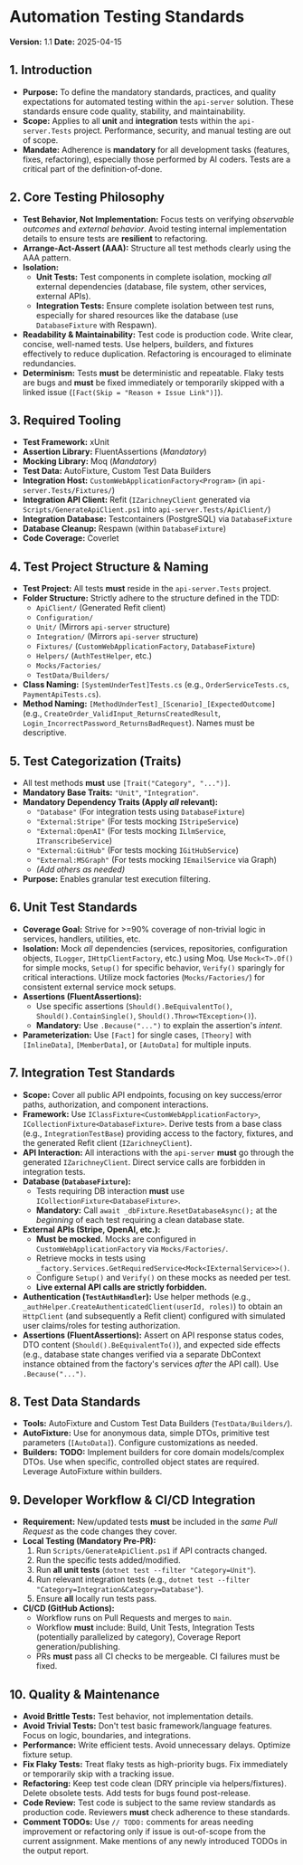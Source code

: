 # Automation Testing Standards

**Version:** 1.1
**Date:** 2025-04-15

## 1. Introduction

* **Purpose:** To define the mandatory standards, practices, and quality expectations for automated testing within the `api-server` solution. These standards ensure code quality, stability, and maintainability.
* **Scope:** Applies to all **unit** and **integration** tests within the `api-server.Tests` project. Performance, security, and manual testing are out of scope.
* **Mandate:** Adherence is **mandatory** for all development tasks (features, fixes, refactoring), especially those performed by AI coders. Tests are a critical part of the definition-of-done.

## 2. Core Testing Philosophy

* **Test Behavior, Not Implementation:** Focus tests on verifying *observable outcomes* and *external behavior*. Avoid testing internal implementation details to ensure tests are **resilient** to refactoring.
* **Arrange-Act-Assert (AAA):** Structure all test methods clearly using the AAA pattern.
* **Isolation:**
    * **Unit Tests:** Test components in complete isolation, mocking *all* external dependencies (database, file system, other services, external APIs).
    * **Integration Tests:** Ensure complete isolation between test runs, especially for shared resources like the database (use `DatabaseFixture` with Respawn).
* **Readability & Maintainability:** Test code is production code. Write clear, concise, well-named tests. Use helpers, builders, and fixtures effectively to reduce duplication. Refactoring is encouraged to eliminate redundancies.
* **Determinism:** Tests **must** be deterministic and repeatable. Flaky tests are bugs and **must** be fixed immediately or temporarily skipped with a linked issue (`[Fact(Skip = "Reason + Issue Link")]`).

## 3. Required Tooling

* **Test Framework:** xUnit
* **Assertion Library:** FluentAssertions (*Mandatory*)
* **Mocking Library:** Moq (*Mandatory*)
* **Test Data:** AutoFixture, Custom Test Data Builders
* **Integration Host:** `CustomWebApplicationFactory<Program>` (in `api-server.Tests/Fixtures/`)
* **Integration API Client:** Refit (`IZarichneyClient` generated via `Scripts/GenerateApiClient.ps1` into `api-server.Tests/ApiClient/`)
* **Integration Database:** Testcontainers (PostgreSQL) via `DatabaseFixture`
* **Database Cleanup:** Respawn (within `DatabaseFixture`)
* **Code Coverage:** Coverlet

## 4. Test Project Structure & Naming

* **Test Project:** All tests **must** reside in the `api-server.Tests` project.
* **Folder Structure:** Strictly adhere to the structure defined in the TDD:
    * `ApiClient/` (Generated Refit client)
    * `Configuration/`
    * `Unit/` (Mirrors `api-server` structure)
    * `Integration/` (Mirrors `api-server` structure)
    * `Fixtures/` (`CustomWebApplicationFactory`, `DatabaseFixture`)
    * `Helpers/` (`AuthTestHelper`, etc.)
    * `Mocks/Factories/`
    * `TestData/Builders/`
* **Class Naming:** `[SystemUnderTest]Tests.cs` (e.g., `OrderServiceTests.cs`, `PaymentApiTests.cs`).
* **Method Naming:** `[MethodUnderTest]_[Scenario]_[ExpectedOutcome]` (e.g., `CreateOrder_ValidInput_ReturnsCreatedResult`, `Login_IncorrectPassword_ReturnsBadRequest`). Names must be descriptive.

## 5. Test Categorization (Traits)

* All test methods **must** use `[Trait("Category", "...")]`.
* **Mandatory Base Traits:** `"Unit"`, `"Integration"`.
* **Mandatory Dependency Traits (Apply *all* relevant):**
    * `"Database"` (For integration tests using `DatabaseFixture`)
    * `"External:Stripe"` (For tests mocking `IStripeService`)
    * `"External:OpenAI"` (For tests mocking `ILlmService`, `ITranscribeService`)
    * `"External:GitHub"` (For tests mocking `IGitHubService`)
    * `"External:MSGraph"` (For tests mocking `IEmailService` via Graph)
    * *(Add others as needed)*
* **Purpose:** Enables granular test execution filtering.

## 6. Unit Test Standards

* **Coverage Goal:** Strive for >=90% coverage of non-trivial logic in services, handlers, utilities, etc.
* **Isolation:** Mock *all* dependencies (services, repositories, configuration objects, `ILogger`, `IHttpClientFactory`, etc.) using Moq. Use `Mock<T>.Of()` for simple mocks, `Setup()` for specific behavior, `Verify()` sparingly for critical interactions. Utilize mock factories (`Mocks/Factories/`) for consistent external service mock setups.
* **Assertions (FluentAssertions):**
    * Use specific assertions (`Should().BeEquivalentTo()`, `Should().ContainSingle()`, `Should().Throw<TException>()`).
    * **Mandatory:** Use `.Because("...")` to explain the assertion's *intent*.
* **Parameterization:** Use `[Fact]` for single cases, `[Theory]` with `[InlineData]`, `[MemberData]`, or `[AutoData]` for multiple inputs.

## 7. Integration Test Standards

* **Scope:** Cover all public API endpoints, focusing on key success/error paths, authorization, and component interactions.
* **Framework:** Use `IClassFixture<CustomWebApplicationFactory>`, `ICollectionFixture<DatabaseFixture>`. Derive tests from a base class (e.g., `IntegrationTestBase`) providing access to the factory, fixtures, and the generated Refit client (`IZarichneyClient`).
* **API Interaction:** All interactions with the `api-server` **must** go through the generated `IZarichneyClient`. Direct service calls are forbidden in integration tests.
* **Database (`DatabaseFixture`):**
    * Tests requiring DB interaction **must** use `ICollectionFixture<DatabaseFixture>`.
    * **Mandatory:** Call `await _dbFixture.ResetDatabaseAsync();` at the *beginning* of each test requiring a clean database state.
* **External APIs (Stripe, OpenAI, etc.):**
    * **Must be mocked.** Mocks are configured in `CustomWebApplicationFactory` via `Mocks/Factories/`.
    * Retrieve mocks in tests using `_factory.Services.GetRequiredService<Mock<IExternalService>>()`.
    * Configure `Setup()` and `Verify()` on these mocks as needed per test.
    * **Live external API calls are strictly forbidden.**
* **Authentication (`TestAuthHandler`):** Use helper methods (e.g., `_authHelper.CreateAuthenticatedClient(userId, roles)`) to obtain an `HttpClient` (and subsequently a Refit client) configured with simulated user claims/roles for testing authorization.
* **Assertions (FluentAssertions):** Assert on API response status codes, DTO content (`Should().BeEquivalentTo()`), and expected side effects (e.g., database state changes verified via a separate DbContext instance obtained from the factory's services *after* the API call). Use `.Because("...")`.

## 8. Test Data Standards

* **Tools:** AutoFixture and Custom Test Data Builders (`TestData/Builders/`).
* **AutoFixture:** Use for anonymous data, simple DTOs, primitive test parameters (`[AutoData]`). Configure customizations as needed.
* **Builders:** **TODO:** Implement builders for core domain models/complex DTOs. Use when specific, controlled object states are required. Leverage AutoFixture within builders.

## 9. Developer Workflow & CI/CD Integration

* **Requirement:** New/updated tests **must** be included in the *same Pull Request* as the code changes they cover.
* **Local Testing (Mandatory Pre-PR):**
    1.  Run `Scripts/GenerateApiClient.ps1` if API contracts changed.
    2.  Run the specific tests added/modified.
    3.  Run **all unit tests** (`dotnet test --filter "Category=Unit"`).
    4.  Run relevant integration tests (e.g., `dotnet test --filter "Category=Integration&Category=Database"`).
    5.  Ensure **all** locally run tests pass.
* **CI/CD (GitHub Actions):**
    * Workflow runs on Pull Requests and merges to `main`.
    * Workflow **must** include: Build, Unit Tests, Integration Tests (potentially parallelized by category), Coverage Report generation/publishing.
    * PRs **must** pass all CI checks to be mergeable. CI failures must be fixed.

## 10. Quality & Maintenance

* **Avoid Brittle Tests:** Test behavior, not implementation details.
* **Avoid Trivial Tests:** Don't test basic framework/language features. Focus on logic, boundaries, and integrations.
* **Performance:** Write efficient tests. Avoid unnecessary delays. Optimize fixture setup.
* **Fix Flaky Tests:** Treat flaky tests as high-priority bugs. Fix immediately or temporarily skip with a tracking issue.
* **Refactoring:** Keep test code clean (DRY principle via helpers/fixtures). Delete obsolete tests. Add tests for bugs found post-release.
* **Code Review:** Test code is subject to the same review standards as production code. Reviewers **must** check adherence to these standards.
* **Comment TODOs:** Use `// TODO:` comments for areas needing improvement or refactoring only if issue is out-of-scope from the current assignment. Make mentions of any newly introduced TODOs in the output report.
